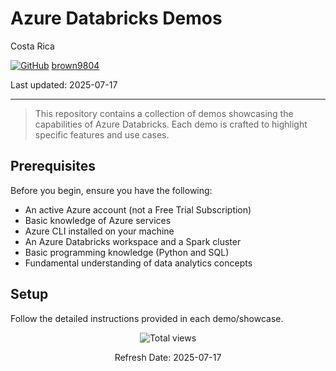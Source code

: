 # Azure Databricks Demos

Costa Rica

[![GitHub](https://img.shields.io/badge/--181717?logo=github&logoColor=ffffff)](https://github.com/)
[brown9804](https://github.com/brown9804)

Last updated: 2025-07-17

----------

> This repository contains a collection of demos showcasing the capabilities of Azure Databricks. Each demo is crafted to highlight specific features and use cases.

## Prerequisites

Before you begin, ensure you have the following:
- An active Azure account (not a Free Trial Subscription)
- Basic knowledge of Azure services
- Azure CLI installed on your machine
- An Azure Databricks workspace and a Spark cluster
- Basic programming knowledge (Python and SQL)
- Fundamental understanding of data analytics concepts

## Setup

Follow the detailed instructions provided in each demo/showcase.

<!-- START BADGE -->
<div align="center">
  <img src="https://img.shields.io/badge/Total%20views-366-limegreen" alt="Total views">
  <p>Refresh Date: 2025-07-17</p>
</div>
<!-- END BADGE -->
